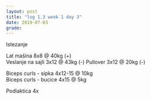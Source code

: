 ```yaml
---
layout: post
title: "log 1.3 week 1 day 3"
date: 2019-07-03
grade:
---
```


Istezanje

Lat mašina 8x8 @ 40kg (+)  
Veslanje na sajli 3x12 @ 43kg (-) 
Pullover 3x12 @ 20kg (-)      

Biceps curls - sipka 4x12-15 @ 10kg   
Biceps curls - bucice 4x15 @ 5kg   

Podlaktica 4x  
